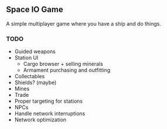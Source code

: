 ## Space IO Game

A simple multiplayer game where you have a ship and do things.

### TODO

- Guided weapons
- Station UI
  * Cargo browser + selling minerals
  * Armament purchasing and outfitting
- Collectables
- Shields? (maybe)
- Mines
- Trade
- Proper targeting for stations
- NPCs
- Handle network interruptions
- Network optimization